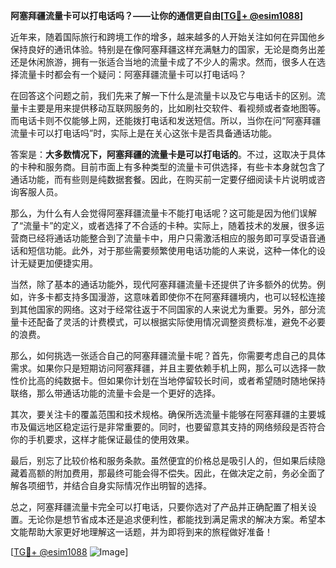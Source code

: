 **阿塞拜疆流量卡可以打电话吗？——让你的通信更自由[[TG💪+ @esim1088](https://t.me/s/esim1088)]**

近年来，随着国际旅行和跨境工作的增多，越来越多的人开始关注如何在异国他乡保持良好的通讯体验。特别是在像阿塞拜疆这样充满魅力的国家，无论是商务出差还是休闲旅游，拥有一张适合当地的流量卡成了不少人的需求。然而，很多人在选择流量卡时都会有一个疑问：阿塞拜疆流量卡可以打电话吗？

在回答这个问题之前，我们先来了解一下什么是流量卡以及它与电话卡的区别。流量卡主要是用来提供移动互联网服务的，比如刷社交软件、看视频或者查地图等。而电话卡则不仅能够上网，还能拨打电话和发送短信。所以，当你在问“阿塞拜疆流量卡可以打电话吗”时，实际上是在关心这张卡是否具备通话功能。

答案是：**大多数情况下，阿塞拜疆的流量卡是可以打电话的**。不过，这取决于具体的卡种和服务商。目前市面上有多种类型的流量卡可供选择，有些卡本身就包含了通话功能，而有些则是纯数据套餐。因此，在购买前一定要仔细阅读卡片说明或咨询客服人员。

那么，为什么有人会觉得阿塞拜疆流量卡不能打电话呢？这可能是因为他们误解了“流量卡”的定义，或者选择了不合适的卡种。实际上，随着技术的发展，很多运营商已经将通话功能整合到了流量卡中，用户只需激活相应的服务即可享受语音通话和短信功能。此外，对于那些需要频繁使用电话功能的人来说，这种一体化的设计无疑更加便捷实用。

当然，除了基本的通话功能外，现代阿塞拜疆流量卡还提供了许多额外的优势。例如，许多卡都支持多国漫游，这意味着即使你不在阿塞拜疆境内，也可以轻松连接到其他国家的网络。这对于经常往返于不同国家的人来说尤为重要。另外，部分流量卡还配备了灵活的计费模式，可以根据实际使用情况调整资费标准，避免不必要的浪费。

那么，如何挑选一张适合自己的阿塞拜疆流量卡呢？首先，你需要考虑自己的具体需求。如果你只是短期访问阿塞拜疆，并且主要依赖手机上网，那么可以选择一款性价比高的纯数据卡。但如果你计划在当地停留较长时间，或者希望随时随地保持联络，那么带通话功能的流量卡会是一个更好的选择。

其次，要关注卡的覆盖范围和技术规格。确保所选流量卡能够在阿塞拜疆的主要城市及偏远地区稳定运行是非常重要的。同时，也要留意其支持的网络频段是否符合你的手机要求，这样才能保证最佳的使用效果。

最后，别忘了比较价格和服务条款。虽然便宜的价格总是吸引人的，但如果后续隐藏着高额的附加费用，那最终可能会得不偿失。因此，在做决定之前，务必全面了解各项细节，并结合自身实际情况作出明智的选择。

总之，阿塞拜疆流量卡完全可以打电话，只要你选对了产品并正确配置了相关设置。无论你是想节省成本还是追求便利性，都能找到满足需求的解决方案。希望本文能帮助大家更好地理解这一话题，并为即将到来的旅程做好准备！

[[TG💪+ @esim1088](https://t.me/s/esim1088) ![Image](https://i.postimg.cc/4NQfJmqS/Snipaste-2025-05-13-00-14-12.png)]